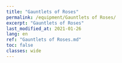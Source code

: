 ```yaml
---
title: "Gauntlets of Roses"
permalink: /equipment/Gauntlets of Roses/
excerpt: "Gauntlets of Roses"
last_modified_at: 2021-01-26
lang: en
ref: "Gauntlets of Roses.md"
toc: false
classes: wide
---
```


